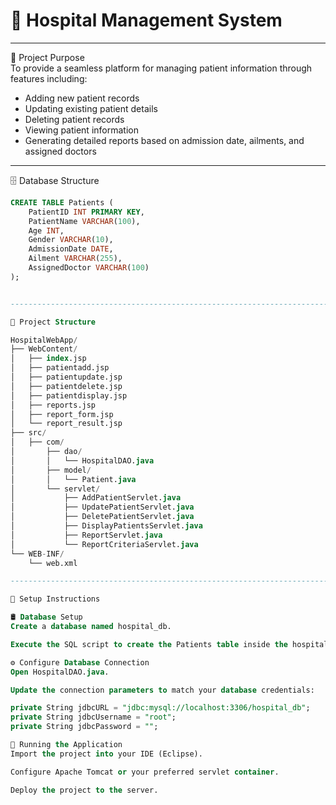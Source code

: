 # 🏥 Hospital Management System

------------------------------------------------------------------------------------------------------------------------------------------------------------------------------

🎯 Project Purpose  
To provide a seamless platform for managing patient information through features including:

- Adding new patient records  
- Updating existing patient details  
- Deleting patient records  
- Viewing patient information  
- Generating detailed reports based on admission date, ailments, and assigned doctors

------------------------------------------------------------------------------------------------------------------------------------------------------------------------------

🗄️ Database Structure

```sql
CREATE TABLE Patients (
    PatientID INT PRIMARY KEY,
    PatientName VARCHAR(100),
    Age INT,
    Gender VARCHAR(10),
    AdmissionDate DATE,
    Ailment VARCHAR(255),
    AssignedDoctor VARCHAR(100)
);


------------------------------------------------------------------------------------------------------------------------------------------------------------------------------

📂 Project Structure

HospitalWebApp/
├── WebContent/
│   ├── index.jsp
│   ├── patientadd.jsp
│   ├── patientupdate.jsp
│   ├── patientdelete.jsp
│   ├── patientdisplay.jsp
│   ├── reports.jsp
│   ├── report_form.jsp
│   └── report_result.jsp
├── src/
│   ├── com/
│       ├── dao/
│       │   └── HospitalDAO.java
│       ├── model/
│       │   └── Patient.java
│       └── servlet/
│           ├── AddPatientServlet.java
│           ├── UpdatePatientServlet.java
│           ├── DeletePatientServlet.java
│           ├── DisplayPatientsServlet.java
│           ├── ReportServlet.java
│           └── ReportCriteriaServlet.java
└── WEB-INF/
    └── web.xml

------------------------------------------------------------------------------------------------------------------------------------------------------------------------------

🚀 Setup Instructions

🛢️ Database Setup
Create a database named hospital_db.

Execute the SQL script to create the Patients table inside the hospital_db database.

⚙️ Configure Database Connection
Open HospitalDAO.java.

Update the connection parameters to match your database credentials:

private String jdbcURL = "jdbc:mysql://localhost:3306/hospital_db";
private String jdbcUsername = "root";          
private String jdbcPassword = ""; 

🧩 Running the Application
Import the project into your IDE (Eclipse).

Configure Apache Tomcat or your preferred servlet container.

Deploy the project to the server.


